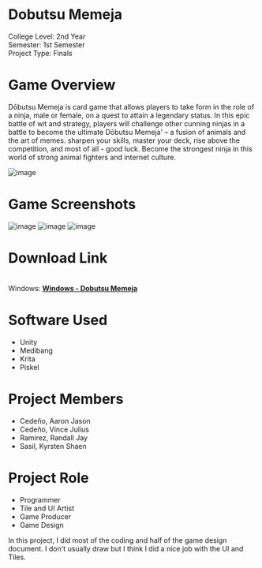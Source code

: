 # Dobutsu Memeja
<p>College Level: 2nd Year
<br>Semester: 1st Semester
<br>Project Type: Finals
</p>

# Game Overview
Dōbutsu Memeja is card game that allows players to take form in the role of a ninja, male or female, on a quest to attain a legendary status. In this epic battle of wit and strategy, players will challenge other cunning ninjas in a battle to become the ultimate Dōbutsu Memeja' – a fusion of animals and the art of memes. sharpen your skills, master your deck, rise above the competition, and most of all - good luck. Become the strongest ninja in this world of strong animal fighters and internet culture.

![image](https://github.com/reigndeity/Dobutsu-Memeja/assets/158044567/b5bb9574-30b5-46dc-bc3e-863e26be80bc)



# Game Screenshots
![image](https://github.com/reigndeity/Dobutsu-Memeja/assets/158044567/6f6da04e-4ff5-497c-a52e-7b192cdddc0b)
![image](https://github.com/reigndeity/Dobutsu-Memeja/assets/158044567/1d150521-10b6-4a4b-9f16-7de0e37290c8)
![image](https://github.com/reigndeity/Dobutsu-Memeja/assets/158044567/d2958c70-fcd9-4f32-bff2-c9e001533580)



# Download Link
<br>Windows: [**Windows - Dobutsu Memeja**](https://drive.google.com/file/d/1TY_GN0JgQI3ydLFrDn8f64bpuOk68Jp-/view?usp=sharing)


# Software Used
- Unity
- Medibang
- Krita
- Piskel

# Project Members
- Cedeño, Aaron Jason 
- Cedeño, Vince Julius 
- Ramirez, Randall Jay 
- Sasil, Kyrsten Shaen

# Project Role
- Programmer
- Tile and UI Artist
- Game Producer
- Game Design

In this project, I did most of the coding and half of the game design document. I don't usually draw but I think I did a nice job with the UI and Tiles.
